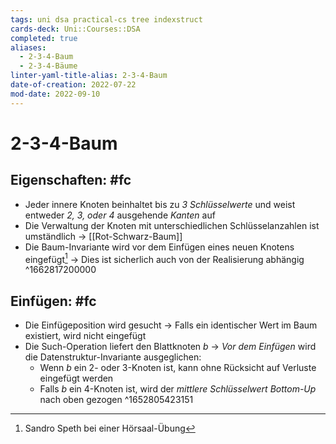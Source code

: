 ```yaml
---
tags: uni dsa practical-cs tree indexstruct
cards-deck: Uni::Courses::DSA
completed: true
aliases:
  - 2-3-4-Baum
  - 2-3-4-Bäume
linter-yaml-title-alias: 2-3-4-Baum
date-of-creation: 2022-07-22
mod-date: 2022-09-10
---
```


# 2-3-4-Baum

## Eigenschaften: #fc
- Jeder innere Knoten beinhaltet bis zu *3 Schlüsselwerte* und weist entweder *2, 3, oder 4* ausgehende *Kanten* auf
- Die Verwaltung der Knoten mit unterschiedlichen Schlüsselanzahlen ist umständlich
	→ [[Rot-Schwarz-Baum]]
- Die Baum-Invariante wird vor dem Einfügen eines neuen Knotens eingefügt[^1]
	→ Dies ist sicherlich auch von der Realisierung abhängig
^1662817200000

## Einfügen: #fc
- Die Einfügeposition wird gesucht
	→ Falls ein identischer Wert im Baum existiert, wird nicht eingefügt
- Die Such-Operation liefert den Blattknoten $b$
	→ *Vor dem Einfügen* wird die Datenstruktur-Invariante ausgeglichen:
	- Wenn $b$ ein 2- oder 3-Knoten ist, kann ohne Rücksicht auf Verluste eingefügt werden
	- Falls $b$ ein 4-Knoten ist, wird der *mittlere Schlüsselwert* *Bottom-Up* nach oben gezogen
^1652805423151

[^1]:Sandro Speth bei einer Hörsaal-Übung
